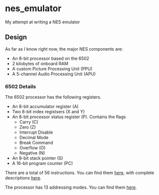 # nes_emulator

My attempt at writing a NES emulator

## Design

As far as I know right now, the major NES components are:
* An 8-bit processor based on the 6502
* 2 kilobytes of onboard RAM
* A custom Picture Processing Unit (PPU)
* A 5-channel Audio Processing Unit (APU)

### 6502 Details

The 6502 processor has the following registers.
* An 8-bit accumulator register (A)
* Two 8-bit index registsers (X and Y)
* An 8-bit processor status register (P).  Contains the flags
  * Carry (C)
  * Zero (Z)
  * Interrupt Disable
  * Decimal Mode
  * Break Command
  * Overflow (O)
  * Negative (N)
* An 8-bit stack pointer (S)
* A 16-bit program counter (PC)

There are a total of 56 instructions.  You can find them
[here](http://www.obelisk.demon.co.uk/6502/instructions.html), with complete
descriptions [here](http://www.obelisk.demon.co.uk/6502/reference.html).

The processor has 13 addressing modes.  You can find them
[here](http://www.obelisk.demon.co.uk/6502/addressing.html).


